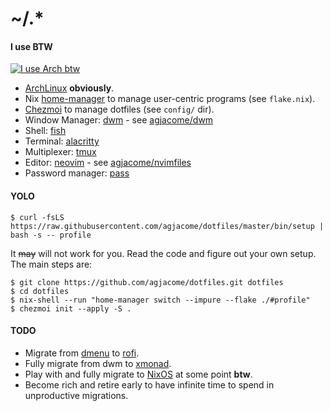 # ~/.*

#### I use BTW

[![I use Arch btw](https://i.kym-cdn.com/photos/images/original/002/243/369/466.png)](https://knowyourmeme.com/memes/btw-i-use-arch)

- [ArchLinux](https://archlinux.org) **obviously**.
- Nix [home-manager](https://nix-community.github.io/home-manager/) to manage
  user-centric programs (see `flake.nix`).
- [Chezmoi](https://www.chezmoi.io) to manage dotfiles (see `config/` dir).
- Window Manager: [dwm](https://dwm.suckless.org) - see
  [agjacome/dwm](https://github.com/agjacome/dwm)
- Shell: [fish](https://fishshell.com)
- Terminal: [alacritty](https://alacritty.org)
- Multiplexer: [tmux](https://github.com/tmux/tmux/wiki)
- Editor: [neovim](https://neovim.io) - see
  [agjacome/nvimfiles](https://github.com/agjacome/nvimfiles)
- Password manager: [pass](https://www.passwordstore.org)


#### YOLO

```
$ curl -fsLS https://raw.githubusercontent.com/agjacome/dotfiles/master/bin/setup | bash -s -- profile
```

It ~~may~~ will not work for you. Read the code and figure out your own setup.
The main steps are:

```
$ git clone https://github.com/agjacome/dotfiles.git dotfiles
$ cd dotfiles
$ nix-shell --run "home-manager switch --impure --flake ./#profile"
$ chezmoi init --apply -S .
```

#### TODO

- Migrate from [dmenu](https://github.com/agjacome/dmenu) to
  [rofi](https://davatorium.github.io/rofi/).
- Fully migrate from dwm to [xmonad](https://xmonad.org).
- Play with and fully migrate to [NixOS](https://nixos.org) at some point **btw**.
- Become rich and retire early to have infinite time to spend in unproductive
  migrations.
